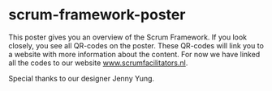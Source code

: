 # scrum-framework-poster
This poster gives you an overview of the Scrum Framework. 
If you look closely, you see all QR-codes on the poster. These QR-codes will link you to a website with more information about the content. For now we have linked all the codes to our website www.scrumfacilitators.nl.

Special thanks to our designer Jenny Yung. 
